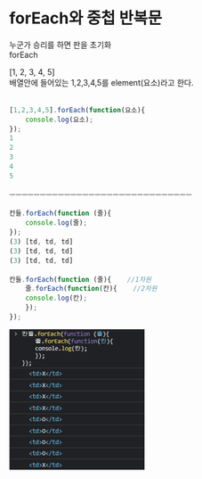# forEach와 중첩 반복문

 누군가 승리를 하면 판을 초기화  
forEach



\[1, 2, 3, 4, 5\]  
배열안에 들어있는 1,2,3,4,5를 element\(요소\)라고 한다.

```javascript

[1,2,3,4,5].forEach(function(요소){
    console.log(요소);
});
1
2
3
4
5

ㅡㅡㅡㅡㅡㅡㅡㅡㅡㅡㅡㅡㅡㅡㅡㅡㅡㅡㅡㅡㅡㅡㅡㅡㅡㅡㅡㅡㅡㅡ

칸들.forEach(function (줄){
    console.log(줄);
});
(3) [td, td, td]
(3) [td, td, td]
(3) [td, td, td]

칸들.forEach(function (줄){    //1차원
    줄.forEach(function(칸){    //2차원
    console.log(칸);
    });
});
```

![](../.gitbook/assets/image%20%2832%29.png)


